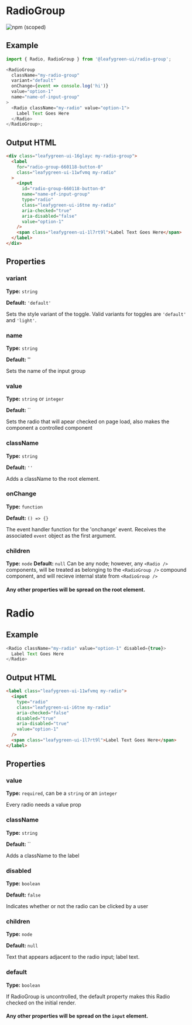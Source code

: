 # RadioGroup

![npm (scoped)](https://img.shields.io/npm/v/@leafygreen-ui/radio-group.svg)

## Example

```js
import { Radio, RadioGroup } from '@leafygreen-ui/radio-group';

<RadioGroup
  className="my-radio-group"
  variant="default"
  onChange={event => console.log('hi')}
  value="option-1"
  name="name-of-input-group"
>
  <Radio className="my-radio" value="option-1">
    Label Text Goes Here
  </Radio>
</RadioGroup>;
```

## Output HTML

```html
<div class="leafygreen-ui-16glayc my-radio-group">
  <label
    for="radio-group-660118-button-0"
    class="leafygreen-ui-11wfvmq my-radio"
  >
    <input
      id="radio-group-660118-button-0"
      name="name-of-input-group"
      type="radio"
      class="leafygreen-ui-i6tne my-radio"
      aria-checked="true"
      aria-disabled="false"
      value="option-1"
    />
    <span class="leafygreen-ui-1l7rt9l">Label Text Goes Here</span>
  </label>
</div>
```

## Properties

### variant

**Type:** `string`

**Default:** `'default'`

Sets the style variant of the toggle. Valid variants for toggles are `'default'` and `'light'`.

### name

**Type:** `string`

**Default:** ''

Sets the name of the input group

### value

**Type:** `string` or `integer`

**Default:** ``

Sets the radio that will apear checked on page load, also makes the component a controlled component

### className

**Type:** `string`

**Default:** `''`

Adds a className to the root element.

### onChange

**Type:** `function`

**Default:** `() => {}`

The event handler function for the 'onchange' event. Receives the associated `event` object as the first argument.

### children

**Type:** `node`
**Default:** `null`
Can be any node; however, any `<Radio />` components, will be treated as belonging to the `<RadioGroup />` compound component, and will recieve internal state from `<RadioGroup />`

#### Any other properties will be spread on the root element.

# Radio

## Example

```js
<Radio className="my-radio" value="option-1" disabled={true}>
  Label Text Goes Here
</Radio>
```

## Output HTML

```html
<label class="leafygreen-ui-11wfvmq my-radio">
  <input
    type="radio"
    class="leafygreen-ui-i6tne my-radio"
    aria-checked="false"
    disabled="true"
    aria-disabled="true"
    value="option-1"
  />
  <span class="leafygreen-ui-1l7rt9l">Label Text Goes Here</span>
</label>
```

## Properties

### value

**Type:** `required`, can be a `string` or an `integer`

Every radio needs a value prop

### className

**Type:** `string`

**Default:** ``

Adds a className to the label

### disabled

**Type:** `boolean`

**Default:** `false`

Indicates whether or not the radio can be clicked by a user

### children

**Type:** `node`

**Default:** `null`

Text that appears adjacent to the radio input; label text.

### default

**Type:** `boolean`

If RadioGroup is uncontrolled, the default property makes this Radio checked on the initial render.

#### Any other properties will be spread on the `input` element.
